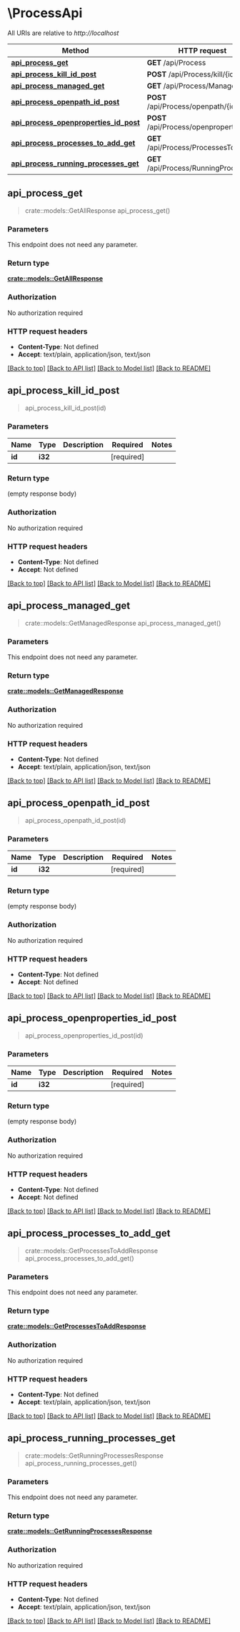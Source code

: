 # \ProcessApi

All URIs are relative to *http://localhost*

Method | HTTP request | Description
------------- | ------------- | -------------
[**api_process_get**](ProcessApi.md#api_process_get) | **GET** /api/Process | 
[**api_process_kill_id_post**](ProcessApi.md#api_process_kill_id_post) | **POST** /api/Process/kill/{id} | 
[**api_process_managed_get**](ProcessApi.md#api_process_managed_get) | **GET** /api/Process/Managed | 
[**api_process_openpath_id_post**](ProcessApi.md#api_process_openpath_id_post) | **POST** /api/Process/openpath/{id} | 
[**api_process_openproperties_id_post**](ProcessApi.md#api_process_openproperties_id_post) | **POST** /api/Process/openproperties/{id} | 
[**api_process_processes_to_add_get**](ProcessApi.md#api_process_processes_to_add_get) | **GET** /api/Process/ProcessesToAdd | 
[**api_process_running_processes_get**](ProcessApi.md#api_process_running_processes_get) | **GET** /api/Process/RunningProcesses | 



## api_process_get

> crate::models::GetAllResponse api_process_get()


### Parameters

This endpoint does not need any parameter.

### Return type

[**crate::models::GetAllResponse**](GetAllResponse.md)

### Authorization

No authorization required

### HTTP request headers

- **Content-Type**: Not defined
- **Accept**: text/plain, application/json, text/json

[[Back to top]](#) [[Back to API list]](../README.md#documentation-for-api-endpoints) [[Back to Model list]](../README.md#documentation-for-models) [[Back to README]](../README.md)


## api_process_kill_id_post

> api_process_kill_id_post(id)


### Parameters


Name | Type | Description  | Required | Notes
------------- | ------------- | ------------- | ------------- | -------------
**id** | **i32** |  | [required] |

### Return type

 (empty response body)

### Authorization

No authorization required

### HTTP request headers

- **Content-Type**: Not defined
- **Accept**: Not defined

[[Back to top]](#) [[Back to API list]](../README.md#documentation-for-api-endpoints) [[Back to Model list]](../README.md#documentation-for-models) [[Back to README]](../README.md)


## api_process_managed_get

> crate::models::GetManagedResponse api_process_managed_get()


### Parameters

This endpoint does not need any parameter.

### Return type

[**crate::models::GetManagedResponse**](GetManagedResponse.md)

### Authorization

No authorization required

### HTTP request headers

- **Content-Type**: Not defined
- **Accept**: text/plain, application/json, text/json

[[Back to top]](#) [[Back to API list]](../README.md#documentation-for-api-endpoints) [[Back to Model list]](../README.md#documentation-for-models) [[Back to README]](../README.md)


## api_process_openpath_id_post

> api_process_openpath_id_post(id)


### Parameters


Name | Type | Description  | Required | Notes
------------- | ------------- | ------------- | ------------- | -------------
**id** | **i32** |  | [required] |

### Return type

 (empty response body)

### Authorization

No authorization required

### HTTP request headers

- **Content-Type**: Not defined
- **Accept**: Not defined

[[Back to top]](#) [[Back to API list]](../README.md#documentation-for-api-endpoints) [[Back to Model list]](../README.md#documentation-for-models) [[Back to README]](../README.md)


## api_process_openproperties_id_post

> api_process_openproperties_id_post(id)


### Parameters


Name | Type | Description  | Required | Notes
------------- | ------------- | ------------- | ------------- | -------------
**id** | **i32** |  | [required] |

### Return type

 (empty response body)

### Authorization

No authorization required

### HTTP request headers

- **Content-Type**: Not defined
- **Accept**: Not defined

[[Back to top]](#) [[Back to API list]](../README.md#documentation-for-api-endpoints) [[Back to Model list]](../README.md#documentation-for-models) [[Back to README]](../README.md)


## api_process_processes_to_add_get

> crate::models::GetProcessesToAddResponse api_process_processes_to_add_get()


### Parameters

This endpoint does not need any parameter.

### Return type

[**crate::models::GetProcessesToAddResponse**](GetProcessesToAddResponse.md)

### Authorization

No authorization required

### HTTP request headers

- **Content-Type**: Not defined
- **Accept**: text/plain, application/json, text/json

[[Back to top]](#) [[Back to API list]](../README.md#documentation-for-api-endpoints) [[Back to Model list]](../README.md#documentation-for-models) [[Back to README]](../README.md)


## api_process_running_processes_get

> crate::models::GetRunningProcessesResponse api_process_running_processes_get()


### Parameters

This endpoint does not need any parameter.

### Return type

[**crate::models::GetRunningProcessesResponse**](GetRunningProcessesResponse.md)

### Authorization

No authorization required

### HTTP request headers

- **Content-Type**: Not defined
- **Accept**: text/plain, application/json, text/json

[[Back to top]](#) [[Back to API list]](../README.md#documentation-for-api-endpoints) [[Back to Model list]](../README.md#documentation-for-models) [[Back to README]](../README.md)

